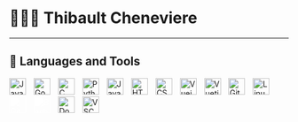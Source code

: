 # 🤾🏼‍♂️ Thibault Cheneviere

---

## 🧰 Languages and Tools

<style>
img {
    padding-right: 10px;
    align: left;
    width: 30px;
}

img[alt~="GitHub"], img[alt~="Bash"] {
    filter: brightness(0) invert(1);
}
</style>

<img alt="Java" src="https://cdn.jsdelivr.net/gh/devicons/devicon/icons/java/java-original.svg"/>
<img alt="Go" src="https://cdn.jsdelivr.net/gh/devicons/devicon/icons/go/go-original-wordmark.svg" />
<img alt="C" src="https://cdn.jsdelivr.net/gh/devicons/devicon/icons/c/c-original.svg" />
<img alt="Python" src="https://cdn.jsdelivr.net/gh/devicons/devicon/icons/python/python-plain.svg" />
<img alt="JavaScript" src="https://cdn.jsdelivr.net/gh/devicons/devicon/icons/javascript/javascript-plain.svg" />
<img alt="HTML" src="https://cdn.jsdelivr.net/gh/devicons/devicon/icons/html5/html5-plain.svg" />
<img alt="CSS" src="https://cdn.jsdelivr.net/gh/devicons/devicon/icons/css3/css3-plain.svg" />
<img alt="Vuejs" src="https://cdn.jsdelivr.net/gh/devicons/devicon/icons/vuejs/vuejs-original.svg" />
<img alt="Vuetify" src="https://cdn.jsdelivr.net/gh/devicons/devicon/icons/vuetify/vuetify-original.svg" />
<img alt="Git" src="https://cdn.jsdelivr.net/gh/devicons/devicon/icons/git/git-original.svg" />
<img alt="Linux" src="https://cdn.jsdelivr.net/gh/devicons/devicon/icons/linux/linux-original.svg" />
<img alt="GitHub" src="https://cdn.jsdelivr.net/gh/devicons/devicon/icons/github/github-original.svg" />
<img alt="Bash" src="https://cdn.jsdelivr.net/gh/devicons/devicon/icons/bash/bash-original.svg" />
<img alt="Docker" src="https://cdn.jsdelivr.net/gh/devicons/devicon/icons/docker/docker-original.svg" />
<img alt="VSCode"src="https://cdn.jsdelivr.net/gh/devicons/devicon/icons/vscode/vscode-original.svg" />

<br></br>

#

<!--
**thibault-cne/thibault-cne** is a ✨ _special_ ✨ repository because its `README.md` (this file) appears on your GitHub profile.

Here are some ideas to get you started:

- 🔭 I’m currently working on ...
- 🌱 I’m currently learning ...
- 👯 I’m looking to collaborate on ...
- 🤔 I’m looking for help with ...
- 💬 Ask me about ...
- 📫 How to reach me: ...
- 😄 Pronouns: ...
- ⚡ Fun fact: ...
-->
